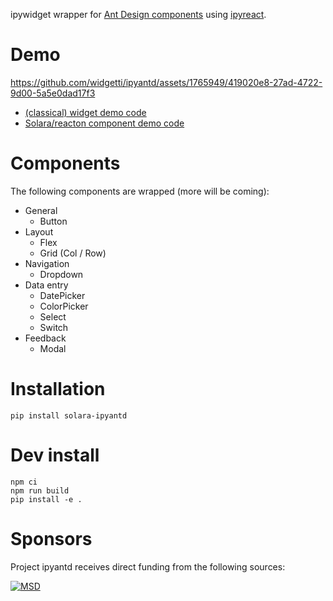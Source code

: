 ipywidget wrapper for [Ant Design components](https://ant.design/) using [ipyreact](https://github.com/widgetti/ipyreact/).

# Demo

https://github.com/widgetti/ipyantd/assets/1765949/419020e8-27ad-4722-9d00-5a5e0dad17f3

- [(classical) widget demo code](https://github.com/widgetti/ipyantd/blob/master/examples/demo.ipynb)
- [Solara/reacton component demo code](https://github.com/widgetti/ipyantd/blob/master/examples/demo.py)

# Components

The following components are wrapped (more will be coming):

- General
  - Button
- Layout
  - Flex
  - Grid (Col / Row)
- Navigation
  - Dropdown
- Data entry
  - DatePicker
  - ColorPicker
  - Select
  - Switch
- Feedback
  - Modal

# Installation

```
pip install solara-ipyantd
```

# Dev install

```
npm ci
npm run build
pip install -e .
```

# Sponsors

Project ipyantd receives direct funding from the following sources:

[![MSD](https://raw.githubusercontent.com/widgetti/ipyvue/master/resources/msd-logo.svg)](https://msd.com)
